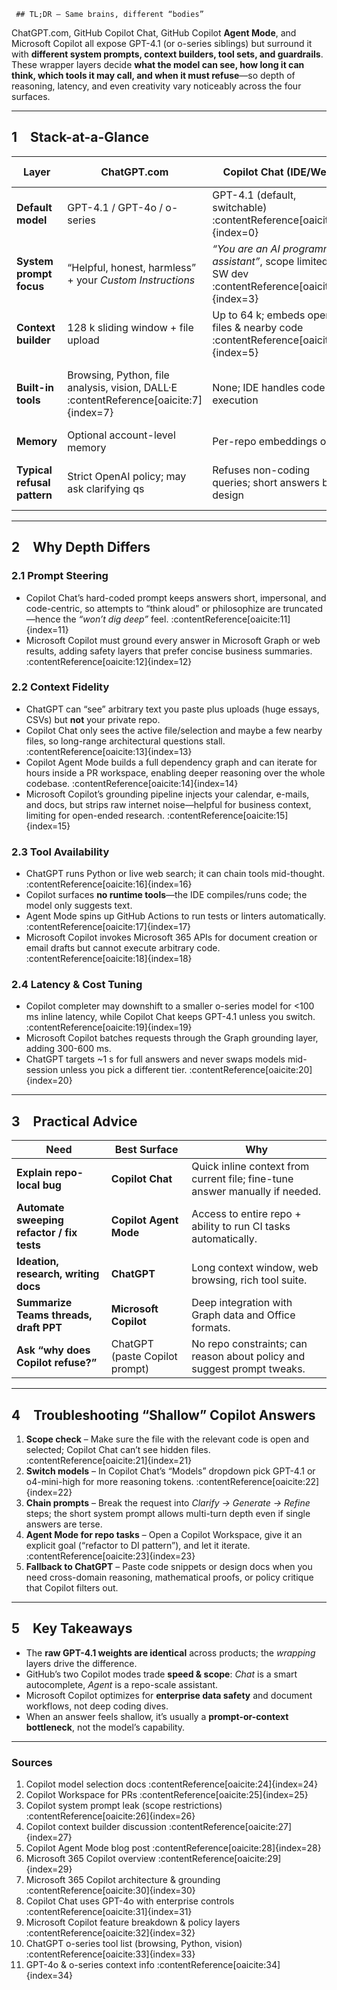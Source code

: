      ## TL;DR — Same brains, different “bodies”
ChatGPT.com, GitHub Copilot Chat, GitHub Copilot **Agent Mode**, and Microsoft Copilot all expose GPT-4.1 (or o-series siblings) but surround it with **different system prompts, context builders, tool sets, and guardrails**.  
These wrapper layers decide **what the model can see, how long it can think, which tools it may call, and when it must refuse**—so depth of reasoning, latency, and even creativity vary noticeably across the four surfaces.

---

## 1 Stack-at-a-Glance

| Layer | ChatGPT.com | Copilot Chat (IDE/Web) | Copilot Agent Mode (Workspace / PR) | Microsoft Copilot Chat |
|-------|-------------|------------------------|-------------------------------------|------------------------|
| **Default model** | GPT-4.1 / GPT-4o / o-series | GPT-4.1 (default, switchable) :contentReference[oaicite:0]{index=0} | GPT-4.1 behind the scenes :contentReference[oaicite:1]{index=1} | GPT-4o for paid tenants :contentReference[oaicite:2]{index=2} |
| **System prompt focus** | “Helpful, honest, harmless” + your *Custom Instructions* | *“You are an AI programming assistant”*, scope limited to SW dev :contentReference[oaicite:3]{index=3} | Adds tasks like *analyze repo, run tests* | *Grounded* with Microsoft Graph data + corporate policy :contentReference[oaicite:4]{index=4} |
| **Context builder** | 128 k sliding window + file upload | Up to 64 k; embeds open files & nearby code :contentReference[oaicite:5]{index=5} | Full-repo graph, AST, PR diff | Combines prompt with Graph grounding & Bing search :contentReference[oaicite:6]{index=6} |
| **Built-in tools** | Browsing, Python, file analysis, vision, DALL·E :contentReference[oaicite:7]{index=7} | None; IDE handles code execution | GitHub Actions sandbox executes, tests, stages edits :contentReference[oaicite:8]{index=8} | Office file context, Teams messages, image gen; enterprise controls :contentReference[oaicite:9]{index=9} |
| **Memory** | Optional account-level memory | Per-repo embeddings only | Workspace persists across PR session | Tenant-scoped Graph history |
| **Typical refusal pattern** | Strict OpenAI policy; may ask clarifying qs | Refuses non-coding queries; short answers by design | Limited only by repo scope & policy | Extra corporate and compliance filters :contentReference[oaicite:10]{index=10} |

---

## 2 Why Depth Differs

### 2.1 Prompt Steering  
* Copilot Chat’s hard-coded prompt keeps answers short, impersonal, and code-centric, so attempts to “think aloud” or philosophize are truncated—hence the *“won’t dig deep”* feel. :contentReference[oaicite:11]{index=11}  
* Microsoft Copilot must ground every answer in Microsoft Graph or web results, adding safety layers that prefer concise business summaries. :contentReference[oaicite:12]{index=12}  

### 2.2 Context Fidelity  
* ChatGPT can “see” arbitrary text you paste plus uploads (huge essays, CSVs) but **not** your private repo.  
* Copilot Chat only sees the active file/selection and maybe a few nearby files, so long-range architectural questions stall. :contentReference[oaicite:13]{index=13}  
* Copilot Agent Mode builds a full dependency graph and can iterate for hours inside a PR workspace, enabling deeper reasoning over the whole codebase. :contentReference[oaicite:14]{index=14}  
* Microsoft Copilot’s grounding pipeline injects your calendar, e-mails, and docs, but strips raw internet noise—helpful for business context, limiting for open-ended research. :contentReference[oaicite:15]{index=15}  

### 2.3 Tool Availability  
* ChatGPT runs Python or live web search; it can chain tools mid-thought. :contentReference[oaicite:16]{index=16}  
* Copilot surfaces **no runtime tools**—the IDE compiles/runs code; the model only suggests text.  
* Agent Mode spins up GitHub Actions to run tests or linters automatically. :contentReference[oaicite:17]{index=17}  
* Microsoft Copilot invokes Microsoft 365 APIs for document creation or email drafts but cannot execute arbitrary code. :contentReference[oaicite:18]{index=18}  

### 2.4 Latency & Cost Tuning  
* Copilot completer may downshift to a smaller o-series model for <100 ms inline latency, while Copilot Chat keeps GPT-4.1 unless you switch. :contentReference[oaicite:19]{index=19}  
* Microsoft Copilot batches requests through the Graph grounding layer, adding 300-600 ms.  
* ChatGPT targets ~1 s for full answers and never swaps models mid-session unless you pick a different tier. :contentReference[oaicite:20]{index=20}  

---

## 3 Practical Advice

| Need | Best Surface | Why |
|------|--------------|-----|
| **Explain repo-local bug** | **Copilot Chat** | Quick inline context from current file; fine-tune answer manually if needed. |
| **Automate sweeping refactor / fix tests** | **Copilot Agent Mode** | Access to entire repo + ability to run CI tasks automatically. |
| **Ideation, research, writing docs** | **ChatGPT** | Long context window, web browsing, rich tool suite. |
| **Summarize Teams threads, draft PPT** | **Microsoft Copilot** | Deep integration with Graph data and Office formats. |
| **Ask “why does Copilot refuse?”** | ChatGPT (paste Copilot prompt) | No repo constraints; can reason about policy and suggest prompt tweaks. |

---

## 4 Troubleshooting “Shallow” Copilot Answers

1. **Scope check** – Make sure the file with the relevant code is open and selected; Copilot Chat can’t see hidden files. :contentReference[oaicite:21]{index=21}  
2. **Switch models** – In Copilot Chat’s “Models” dropdown pick GPT-4.1 or o4-mini-high for more reasoning tokens. :contentReference[oaicite:22]{index=22}  
3. **Chain prompts** – Break the request into *Clarify → Generate → Refine* steps; the short system prompt allows multi-turn depth even if single answers are terse.  
4. **Agent Mode for repo tasks** – Open a Copilot Workspace, give it an explicit goal (“refactor to DI pattern”), and let it iterate. :contentReference[oaicite:23]{index=23}  
5. **Fallback to ChatGPT** – Paste code snippets or design docs when you need cross-domain reasoning, mathematical proofs, or policy critique that Copilot filters out.

---

## 5 Key Takeaways

* The **raw GPT-4.1 weights are identical** across products; the *wrapping* layers drive the difference.  
* GitHub’s two Copilot modes trade **speed & scope**: *Chat* is a smart autocomplete, *Agent* is a repo-scale assistant.  
* Microsoft Copilot optimizes for **enterprise data safety** and document workflows, not deep coding dives.  
* When an answer feels shallow, it’s usually a **prompt-or-context bottleneck**, not the model’s capability.

---

### Sources
1. Copilot model selection docs :contentReference[oaicite:24]{index=24}  
2. Copilot Workspace for PRs :contentReference[oaicite:25]{index=25}  
3. Copilot system prompt leak (scope restrictions) :contentReference[oaicite:26]{index=26}  
4. Copilot context builder discussion :contentReference[oaicite:27]{index=27}  
5. Copilot Agent Mode blog post :contentReference[oaicite:28]{index=28}  
6. Microsoft 365 Copilot overview :contentReference[oaicite:29]{index=29}  
7. Microsoft 365 Copilot architecture & grounding :contentReference[oaicite:30]{index=30}  
8. Copilot Chat uses GPT-4o with enterprise controls :contentReference[oaicite:31]{index=31}  
9. Microsoft Copilot feature breakdown & policy layers :contentReference[oaicite:32]{index=32}  
10. ChatGPT o-series tool list (browsing, Python, vision) :contentReference[oaicite:33]{index=33}  
11. GPT-4o & o-series context info :contentReference[oaicite:34]{index=34}
